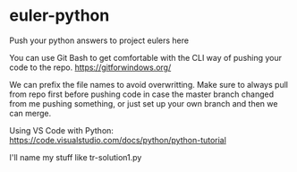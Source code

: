 # euler-python
Push your python answers to project eulers here

You can use Git Bash to get comfortable with the CLI way of pushing your code to the repo. https://gitforwindows.org/

We can prefix the file names to avoid overwritting. Make sure to always pull from repo first before pushing code in case the master branch changed from me pushing something, or just set up your own branch and then we can merge.

Using VS Code with Python: https://code.visualstudio.com/docs/python/python-tutorial

I'll name my stuff like tr-solution1.py